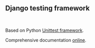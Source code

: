 ## Django testing framework

<br>

Based on Python [Unittest framework](https://docs.python.org/3/library/unittest.html).

Comprehensive documentation [online](https://docs.djangoproject.com/en/1.7/topics/testing/).
